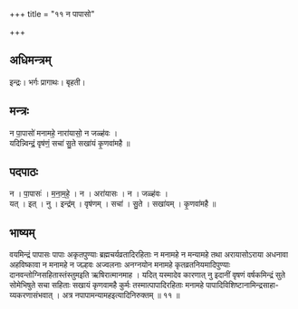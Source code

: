 +++
title = "११ न पापासो"

+++
## अधिमन्त्रम्
इन्द्रः। भर्गः प्रागाथः। बृहती।

## मन्त्रः
न पा॒पासो॑ मनामहे॒ नारा॑यासो॒ न जळ्ह॑वः ।  
यदिन्न्विन्द्रं॒ वृष॑णं॒ सचा॑ सु॒ते सखा॑यं कृ॒णवा॑महै ॥

## पदपाठः
न । पा॒पासः॑ । म॒ना॒म॒हे॒ । न । अरा॑यासः । न । जळ्ह॑वः ।  
यत् । इत् । नु । इन्द्र॑म् । वृष॑णम् । सचा॑ । सु॒ते । सखा॑यम् । कृ॒णवा॑महै ॥

## भाष्यम्
वयमिन्द्रं पापासः पापाः अकृतपुण्याः ब्रह्मचर्यव्रतादिरहिताः न मनामहे न मन्यामहे तथा अरायासोऽराया अधनावा अहविष्कावा न मनामहे न जल्हवः अज्वलनाः अनग्नयोन मनामहे कृतव्रतनियमादिपुण्याः दानवन्तोग्निसहितास्तंस्तुमइति ऋषिरात्मानमाह । यदित् यस्मादेव कारणात् नु इदानीं वृषणं वर्षकमिन्द्रं सुते सोमेभिषुते सचा सहिताः सखायं कृणवामहै कुर्मः तस्मात्पापादिरहिताः मनामहे पापादिविशिष्टानामिन्द्रसाहा- य्यकरणासंभवात् । अत्र नपापामन्यामहइत्यादिनिरुक्तम् ॥ ११ ॥